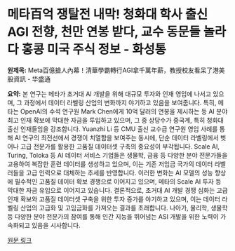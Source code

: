 # 메타百억 쟁탈전 내막! 청화대 학사 출신 AGI 전향, 천만 연봉 받다, 교수 동문들 놀라다 홍콩 미국 주식 정보 - 화성통

**원제목:** Meta百億搶人內幕！清華學霸轉行AGI拿千萬年薪，教授校友看呆了港美股資訊 - 华盛通

**요약:** 본 연구는 메타가 초거대 AI 개발을 위해 대규모 투자와 인재 영입에 나서고 있으며, 그 과정에서 데이터 라벨링 산업의 변화까지 야기하고 있음을 보여줍니다.  특히, 메타는 OpenAI의 수석 연구원 Mark Chen에게 10억 달러의 연봉을 제시하는 등 AI 분야 최고 인재 확보에 막대한 자금을 투입하고 있으며,  그 중 상당수가 중국계, 특히 청화대 출신 인재들임을 강조합니다.  Yuanzhi Li 등 CMU 출신 교수급 연구원 영입 사례를 통해 AI 연구의 최전선에서 경쟁이 치열함을 보여주는 동시에, 단순 데이터 라벨링에서 벗어나 고급 전문가를 활용한 고품질 데이터셋 구축의 중요성이 부각됩니다.  Scale AI, Turing, Toloka 등 AI 데이터 서비스 기업들은 생물학, 금융 등 다양한 분야 전문가들을 고용하여 복잡한 훈련 데이터를 생성하고 있으며, 이는 기존 저임금 국가의 데이터 라벨러들을 고급 인력으로 대체하는 추세를 반영합니다.  이러한 변화는 AI 모델의 성능 향상에 필수적인 고품질 데이터 확보 경쟁으로 이어지고 있으며,  메타의 Scale AI 투자 등 막대한 자금 유입으로 이어지고 있습니다.  결론적으로,  초거대 AI 개발 경쟁 심화는 고급 인재 확보와 고품질 데이터셋 구축을 위한 투자 증가를 야기하고 있으며,  이는 데이터 라벨링 산업의 고급화 및 고임금화를 가져오는 결과를 초래합니다.  나아가,  물리학, 생물학 등 다양한 분야 전문가의 참여를 통해  인간 지능을 뛰어넘는 ASI 개발을 위한 노력이 가속화되고 있음을 시사합니다.

[원문 링크](https://www.hstong.com/news/hk/detail/25072622540760456)
